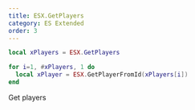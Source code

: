 ```yaml
---
title: ESX.GetPlayers
category: ES Extended
order: 3
---
```


```lua
local xPlayers = ESX.GetPlayers

for i=1, #xPlayers, 1 do
  local xPlayer = ESX.GetPlayerFromId(xPlayers[i])
end
```

Get players
